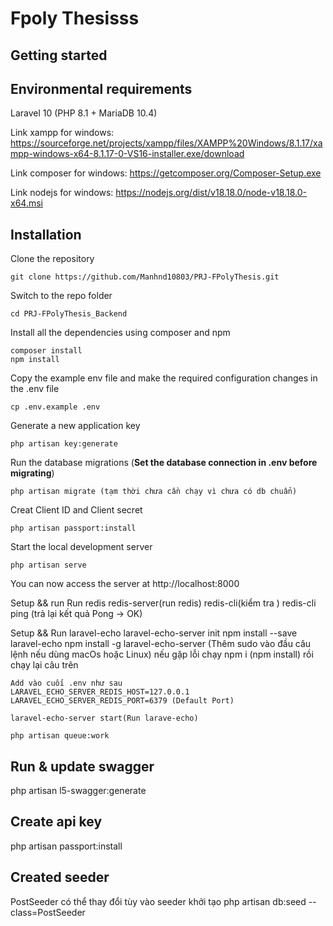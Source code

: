 # Fpoly Thesisss

## Getting started

## Environmental requirements

Laravel 10 (PHP 8.1 + MariaDB 10.4)

Link xampp for windows: https://sourceforge.net/projects/xampp/files/XAMPP%20Windows/8.1.17/xampp-windows-x64-8.1.17-0-VS16-installer.exe/download

Link composer for windows: https://getcomposer.org/Composer-Setup.exe

Link nodejs for windows: https://nodejs.org/dist/v18.18.0/node-v18.18.0-x64.msi

## Installation

Clone the repository

    git clone https://github.com/Manhnd10803/PRJ-FPolyThesis.git

Switch to the repo folder

    cd PRJ-FPolyThesis_Backend

Install all the dependencies using composer and npm

    composer install
    npm install

Copy the example env file and make the required configuration changes in the .env file

    cp .env.example .env

Generate a new application key

    php artisan key:generate

Run the database migrations (**Set the database connection in .env before migrating**)

    php artisan migrate (tạm thời chưa cần chạy vì chưa có db chuẩn)

Creat Client ID and Client secret

    php artisan passport:install

Start the local development server

    php artisan serve

You can now access the server at http://localhost:8000

Setup && run Run redis
redis-server(run redis)
redis-cli(kiểm tra )
redis-cli ping (trả lại kết quả Pong -> OK)

Setup && Run laravel-echo
laravel-echo-server init
npm install --save laravel-echo
npm install -g laravel-echo-server (Thêm sudo vào đầu câu lệnh nếu dùng macOs hoặc Linux)
nếu gặp lỗi chạy npm i (npm install) rồi chạy lại câu trên

    Add vào cuối .env như sau
    LARAVEL_ECHO_SERVER_REDIS_HOST=127.0.0.1
    LARAVEL_ECHO_SERVER_REDIS_PORT=6379 (Default Port)

    laravel-echo-server start(Run larave-echo)

    php artisan queue:work

## Run & update swagger

php artisan l5-swagger:generate

## Create api key

php artisan passport:install

## Created seeder
PostSeeder có thể thay đổi tùy vào seeder khởi tạo
php artisan db:seed --class=PostSeeder